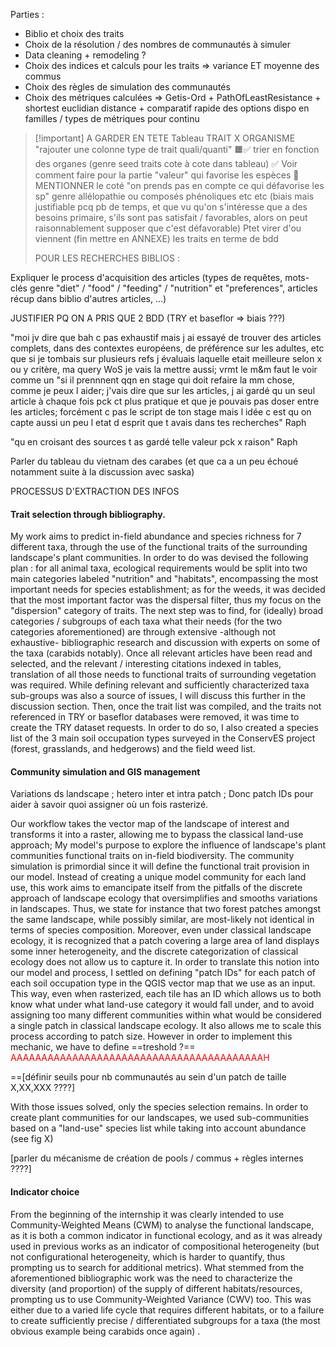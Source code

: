 Parties : 
- Biblio et choix des traits
- Choix de la résolution / des nombres de communautés à simuler
- Data cleaning + remodeling ?
- Choix des indices et calculs pour les traits => variance ET moyenne des commus
- Choix des règles de simulation des communautés
- Choix des métriques calculées => Getis-Ord + PathOfLeastResistance + shortest euclidian distance + comparatif rapide des options dispo en familles / types de métriques pour continu

>[!important] A GARDER EN TETE 
>Tableau TRAIT X ORGANISME
>"rajouter une colonne type de trait quali/quanti" 🟧✅
>trier en fonction des organes (genre seed traits cote à cote dans tableau) ✅
> Voir comment faire pour la partie "valeur" qui favorise les espèces 🔴
>MENTIONNER le coté "on prends pas en compte ce qui défavorise les sp" genre allélopathie ou composés phénoliques etc etc (biais mais justifiable pcq pb de temps, et que vu qu'on s'intéresse que a des besoins primaire, s'ils sont pas satisfait / favorables, alors on peut raisonnablement supposer que c'est défavorable)
> Ptet virer d'ou viennent (fin mettre en ANNEXE) les traits en terme de bdd
>
>
>
>POUR LES RECHERCHES BIBLIOS :
>
   Expliquer le process d'acquisition des articles (types de requêtes, mots-clés genre "diet" / "food" / "feeding" / "nutrition" et "preferences", articles récup dans biblio d'autres articles, ...)
>
   JUSTIFIER PQ ON A PRIS QUE 2 BDD (TRY et baseflor => biais ???)
>
   "moi jv dire que bah c pas exhaustif mais j ai essayé de trouver des articles complets, dans des contextes européens, de préférence sur les adultes, etc
   que si je tombais sur plusieurs refs j évaluais laquelle etait meilleure selon x ou y critère, ma query WoS je vais la mettre aussi; vrmt le m&m faut le voir comme un "si il prennnent qqn en stage qui doit refaire la mm chose, comme je peux l aider; j'vais dire que sur les articles, j ai gardé qu un seul article à chaque fois pck ct plus pratique et que je pouvais pas doser entre les articles; forcément c pas le script de ton stage mais l idée c est qu on capte aussi un peu l etat d esprit que t avais dans tes recherches" Raph
>
   "qu en croisant des sources t as gardé telle valeur pck x raison" Raph
>
   Parler du tableau du vietnam des carabes (et que ca a un peu échoué notamment suite à la discussion avec saska)
>    
   PROCESSUS D'EXTRACTION DES INFOS
#### Trait selection through bibliography.

My work aims to predict in-field abundance and species richness for 7 different taxa, through the use of the functional traits of the surrounding landscape's plant communities. In order to do was devised the following plan : for all animal taxa, ecological requirements would be split into two main categories labeled "nutrition" and "habitats", encompassing the most important needs for species establishment; as for the weeds, it was decided that the most important factor was the dispersal filter, thus my focus on the "dispersion" category of traits. The next step was to find, for (ideally) broad categories / subgroups of each taxa what their needs (for the two categories aforementioned) are through extensive -although not exhaustive- bibliographic research and discussion with experts on some of the taxa (carabids notably). Once all relevant articles have been read and selected, and the relevant / interesting citations indexed in tables, translation of all those needs to functional traits of surrounding vegetation was required. While defining relevant and sufficiently characterized taxa sub-groups was also a source of issues, I will discuss this further in the discussion section. Then, once the trait list was compiled, and the traits not referenced in TRY or baseflor databases were removed, it was time to create the TRY dataset requests. In order to do so, I also created a species list of the 3 main soil occupation types surveyed in the ConservES project (forest, grasslands, and hedgerows) and the field weed list.

#### Community simulation and GIS management
Variations ds landscape ; hetero inter et intra patch ; Donc patch IDs pour aider à savoir quoi assigner où un fois rasterizé.

Our workflow takes the vector map of the landscape of interest and transforms it into a raster, allowing me to bypass the classical land-use approach; My model's purpose to explore the influence of landscape's plant communities functional traits on in-field biodiversity. The community simulation is primordial since it will define the functional trait provision in our model. Instead of creating a unique model community for each land use, this work aims to emancipate itself from the pitfalls of the discrete approach of landscape ecology that oversimplifies and smooths variations in landscapes. Thus, we state for instance that two forest patches amongst the same landscape, while possibly similar, are most-likely not identical in terms of species composition. Moreover, even under classical landscape ecology, it is recognized that a patch covering a large area of land displays some inner heterogeneity, and the discrete categorization of classical ecology does not allow us to capture it. In order to translate this notion into our model and process, I settled on defining "patch IDs" for each patch of each soil occupation type in the QGIS vector map that we use as an input. This way, even when rasterized, each tile has an ID which allows us to both know what under what land-use category it would fall under, and to avoid assigning too many different communities within what would be considered a single patch in classical landscape ecology. It also allows me to scale this process according to patch size. However in order to implement this mechanic, we have to define ==treshold ?== <font color="#ff0000">AAAAAAAAAAAAAAAAAAAAAAAAAAAAAAAAAAAAAAAAAH</font>

==[définir seuils pour nb communautés au sein d'un patch de taille X,XX,XXX ????]

With those issues solved, only the species selection remains. In order to create plant communities for our landscapes, we used sub-communities based on a "land-use" species list while taking into account abundance (see fig X)


[parler du mécanisme de création de pools / commus + règles internes ????]
#### Indicator choice 

From the beginning of the internship it was clearly intended to use Community-Weighted Means (CWM) to analyse the functional landscape, as it is both a common indicator in functional ecology, and as it was already used in previous works as an indicator of compositional heterogeneity (but not configurational heterogeneity, which is harder to quantify, thus prompting us to search for additional metrics). What stemmed from the aforementioned bibliographic work was the need to characterize the diversity (and proportion) of the supply of different habitats/resources, prompting us to use Community-Weighted Variance (CWV) too. This was either due to a varied life cycle that requires different habitats, or to a failure to create sufficiently precise / differentiated subgroups for a taxa (the most obvious example being carabids once again) .




